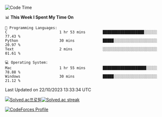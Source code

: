 
<!--START_SECTION:waka-->
![Code Time](http://img.shields.io/badge/Code%20Time-3%2C033%20hrs%2040%20mins-blue)

📊 **This Week I Spent My Time On** 

```text
💬 Programming Languages: 
C                        1 hr 53 mins        ███████████████████░░░░░░   77.43 % 
Python                   30 mins             █████░░░░░░░░░░░░░░░░░░░░   20.97 % 
Text                     2 mins              ░░░░░░░░░░░░░░░░░░░░░░░░░   01.61 % 

💻 Operating System: 
Mac                      1 hr 55 mins        ████████████████████░░░░░   78.88 % 
Windows                  30 mins             █████░░░░░░░░░░░░░░░░░░░░   21.12 % 
```


 Last Updated on 22/10/2023 13:33:34 UTC
<!--END_SECTION:waka-->


[![Solved.ac프로필](http://mazassumnida.wtf/api/generate_badge?boj=hckim96)](https://solved.ac/hckim96)[![Solved.ac streak](http://mazandi.herokuapp.com/api?handle=hckim96&theme=dark)](https://solved.ac/hckim96)


[![CodeForces Profile](https://cf.leed.at?id=hckim96)](https://codeforces.com/profile/hckim96)

